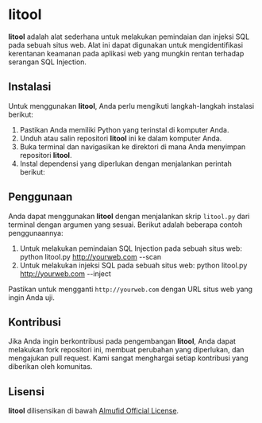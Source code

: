 # litool

**litool** adalah alat sederhana untuk melakukan pemindaian dan injeksi SQL pada sebuah situs web. Alat ini dapat digunakan untuk mengidentifikasi kerentanan keamanan pada aplikasi web yang mungkin rentan terhadap serangan SQL Injection.

## Instalasi

Untuk menggunakan **litool**, Anda perlu mengikuti langkah-langkah instalasi berikut:

1. Pastikan Anda memiliki Python yang terinstal di komputer Anda.
2. Unduh atau salin repositori **litool** ini ke dalam komputer Anda.
3. Buka terminal dan navigasikan ke direktori di mana Anda menyimpan repositori **litool**.
4. Instal dependensi yang diperlukan dengan menjalankan perintah berikut:


## Penggunaan

Anda dapat menggunakan **litool** dengan menjalankan skrip `litool.py` dari terminal dengan argumen yang sesuai. Berikut adalah beberapa contoh penggunaannya:

1. Untuk melakukan pemindaian SQL Injection pada sebuah situs web: python litool.py http://yourweb.com --scan
2. Untuk melakukan injeksi SQL pada sebuah situs web: python litool.py http://yourweb.com --inject


Pastikan untuk mengganti `http://yourweb.com` dengan URL situs web yang ingin Anda uji.

## Kontribusi

Jika Anda ingin berkontribusi pada pengembangan **litool**, Anda dapat melakukan fork repositori ini, membuat perubahan yang diperlukan, dan mengajukan pull request. Kami sangat menghargai setiap kontribusi yang diberikan oleh komunitas.

## Lisensi

**litool** dilisensikan di bawah [Almufid Official License](LICENSE).


